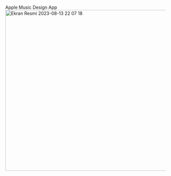 Apple Music Design App
<img width="507" alt="Ekran Resmi 2023-08-13 22 07 18" src="https://github.com/Beyzasude/AppleMusicUI/assets/60144528/bd1e7a7e-1a0d-4417-ae8a-e601f239352e">
